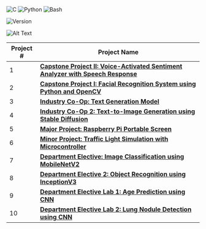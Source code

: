 <!-- Icons for C, Python, and Bash -->
![C](https://img.shields.io/badge/C-A8B9CC?style=for-the-badge&logo=c&logoColor=white)
![Python](https://img.shields.io/badge/Python-3776AB?style=for-the-badge&logo=python&logoColor=white)
![Bash](https://img.shields.io/badge/Bash-4EAA25?style=for-the-badge&logo=gnu-bash&logoColor=white)

<!-- Version Tag -->
![Version](https://img.shields.io/badge/version-1.0.0-blue)

<!-- GIF Display -->
![Alt Text](./gif/add.gif)

<!-- Project Table -->
| Project # | Project Name |
|-----------|--------------|
| 1         | [**Capstone Project II: Voice-Activated Sentiment Analyzer with Speech Response**](https://github.com/niladrridas/voice-assistant-chatbot) |
| 2         | [**Capstone Project I: Facial Recognition System using Python and OpenCV**](https://github.com/niladrridas/facerecognition) |
| 3         | [**Industry Co-Op: Text Generation Model**](https://github.com/niladrridas/geekle-aibot) |
| 4         | [**Industry Co-Op 2: Text-to-Image Generation using Stable Diffusion**](https://github.com/niladrridas/text-to-image) |
| 5         | [**Major Project: Raspberry Pi Portable Screen**](https://github.com/niladrridas/device) |
| 6         | [**Minor Project: Traffic Light Simulation with Microcontroller**](#) |
| 7         | [**Department Elective: Image Classification using MobileNetV2**](https://github.com/niladrridas/deepvision) |
| 8         | [**Department Elective 2: Object Recognition using InceptionV3**](https://github.com/niladrridas/imageclassification) |
| 9         | [**Department Elective Lab 1: Age Prediction using CNN**](https://github.com/niladrridas/age-pred) |
| 10        | [**Department Elective Lab 2: Lung Nodule Detection using CNN**](https://gitlab.com/niladridas/lungscan-ahr) |
